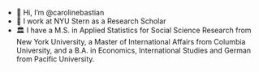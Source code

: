- 👋 Hi, I’m @carolinebastian
- 🏢 I work at NYU Stern as a Research Scholar
- 🏛️ I have a M.S. in Applied Statistics for Social Science Research from New York University, a Master of International Affairs from Columbia University, and a B.A. in Economics, International Studies and German from Pacific University.

<!---
carolinebastian/carolinebastian is a ✨ special ✨ repository because its `README.md` (this file) appears on your GitHub profile.
You can click the Preview link to take a look at your changes.
--->
